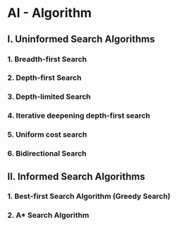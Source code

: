 # AI - Algorithm
##  I. Uninformed Search Algorithms
###     1. Breadth-first Search
###     2. Depth-first Search
###     3. Depth-limited Search
###     4. Iterative deepening depth-first search
###     5. Uniform cost search
###     6. Bidirectional Search
##  II. Informed Search Algorithms
###     1. Best-first Search Algorithm (Greedy Search)
###     2. A* Search Algorithm

